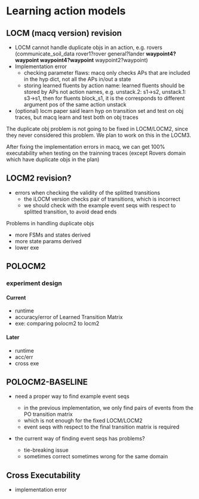 # Learning action models

## LOCM (macq version) revision

- LOCM cannot handle duplicate objs in an action, e.g. rovers (communicate_soil_data rover1?rover general?lander **waypoint4?waypoint waypoint4?waypoint** waypoint2?waypoint)
- Implementation error
    - checking parameter flaws: macq only checks APs that are included in the hyp dict, not all the APs in/out a state
    - storing learned fluents by action name: learned fluents should be stored by APs not action names, e.g. unstack.2: s1->s2, unstack.1: s3->s1, then for fluents block_s1, it is the corresponds to different argument pos of the same action unstack
- (optional) locm paper said learn hyp on transition set and test on obj traces, but macq learn and test both on obj traces

The duplicate obj problem is not going to be fixed in LOCM/LOCM2, since they never considered this problem. We plan to work on this in the LOCM3.

After fixing the implementation errors in macq, we can get 100% executability when testing on the trainning traces (except Rovers domain which have duplicate objs in the plan)


## LOCM2 revision?

- errors when checking the validity of the splitted transitions
    - the iLOCM version checks pair of transitions, which is incorrect
    - we should check with the example event seqs with respect to splitted transition, to avoid dead ends

Problems in handling duplicate objs
- more FSMs and states derived
- more state params derived
- lower exe

## POLOCM2

### experiment design

#### Current

- runtime
- accuracy/error of Learned Transition Matrix
- exe: comparing polocm2 to locm2

#### Later

- runtime
- acc/err
- cross exe

## POLOCM2-BASELINE

- need a proper way to find example event seqs
    - in the previous implementation, we only find pairs of events from the PO transition matrix
    - which is not enough for the fixed LOCM/LOCM2
    - event seqs with respect to the final transition matrix is required

- the current way of finding event seqs has problems?
    - tie-breaking issue
    - sometimes correct sometimes wrong for the same domain

## Cross Executability 

- implementation error






